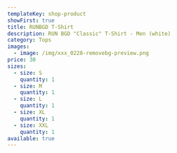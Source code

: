 ```yaml
---
templateKey: shop-product
showFirst: true
title: RUNBGD T-Shirt
description: RUN BGD "Classic" T-Shirt - Men (white)
category: Tops
images:
  - image: /img/xxx_0228-removebg-preview.png
price: 30
sizes:
  - size: S
    quantity: 1
  - size: M
    quantity: 1
  - size: L
    quantity: 1
  - size: XL
    quantity: 1
  - size: XXL
    quantity: 1
available: true
---
```

